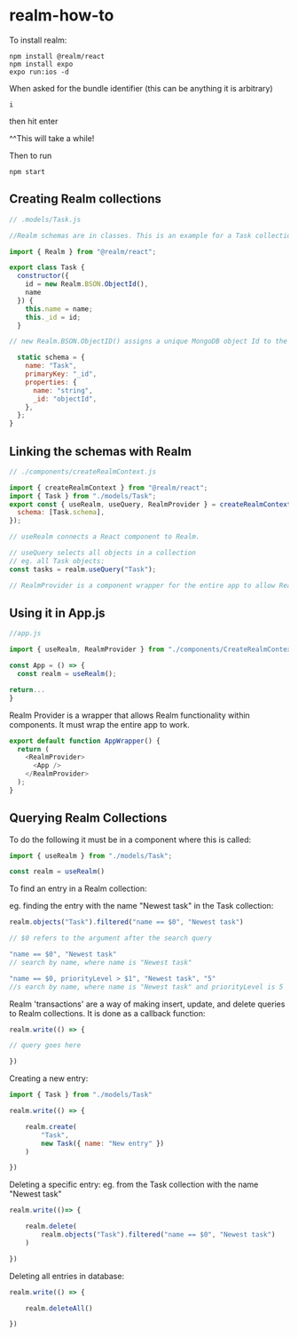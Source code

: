 # realm-how-to

To install realm:
```
npm install @realm/react
npm install expo
expo run:ios -d
```
When asked for the bundle identifier (this can be anything it is arbitrary)
```
i
```
then hit enter

^^This will take a while!

Then to run
```
npm start
```

## Creating Realm collections

```javascript
// .models/Task.js

//Realm schemas are in classes. This is an example for a Task collection:

import { Realm } from "@realm/react";

export class Task {
  constructor({
    id = new Realm.BSON.ObjectId(),
    name
  }) {
    this.name = name;
    this._id = id;
  }

// new Realm.BSON.ObjectID() assigns a unique MongoDB object Id to the entry

  static schema = {
    name: "Task",
    primaryKey: "_id",
    properties: {
      name: "string",
      _id: "objectId",
    },
  };
}
```

## Linking the schemas with Realm

```javascript
// ./components/createRealmContext.js

import { createRealmContext } from "@realm/react";
import { Task } from "./models/Task";
export const { useRealm, useQuery, RealmProvider } = createRealmContext({
  schema: [Task.schema],
});

// useRealm connects a React component to Realm.

// useQuery selects all objects in a collection
// eg. all Task objects:
const tasks = realm.useQuery("Task");

// RealmProvider is a component wrapper for the entire app to allow Realm to work within it (see below).
```

## Using it in App.js

```javascript
//app.js

import { useRealm, RealmProvider } from "./components/CreateRealmContext";

const App = () => {
  const realm = useRealm();

return...
}
```
Realm Provider is a wrapper that allows Realm functionality within components.
It must wrap the entire app to work.
```javascript
export default function AppWrapper() {
  return (
    <RealmProvider>
      <App />
    </RealmProvider>
  );
}
```

## Querying Realm Collections

To do the following it must be in a component where this is called:
```javascript
import { useRealm } from "./models/Task";

const realm = useRealm()
```

To find an entry in a Realm collection:

eg. finding the entry with the name "Newest task" in the Task collection:

```javascript
realm.objects("Task").filtered("name == $0", "Newest task")

// $0 refers to the argument after the search query

"name == $0", "Newest task"
// search by name, where name is "Newest task"

"name == $0, priorityLevel > $1", "Newest task", "5"
//s earch by name, where name is "Newest task" and priorityLevel is 5
```

Realm 'transactions' are a way of making insert, update, and delete queries to Realm collections.
It is done as a callback function:

```javascript
realm.write(() => {

// query goes here

})
```

Creating a new entry:
```javascript
import { Task } from "./models/Task"

realm.write(() => {

    realm.create(
        "Task",
        new Task({ name: "New entry" })
    )

})
```
Deleting a specific entry:
eg. from the Task collection with the name "Newest task"
```javascript
realm.write(()=> {

    realm.delete(
        realm.objects("Task").filtered("name == $0", "Newest task")
    )

})
```
Deleting all entries in database:
```javascript
realm.write(() => {

    realm.deleteAll()

})
```

